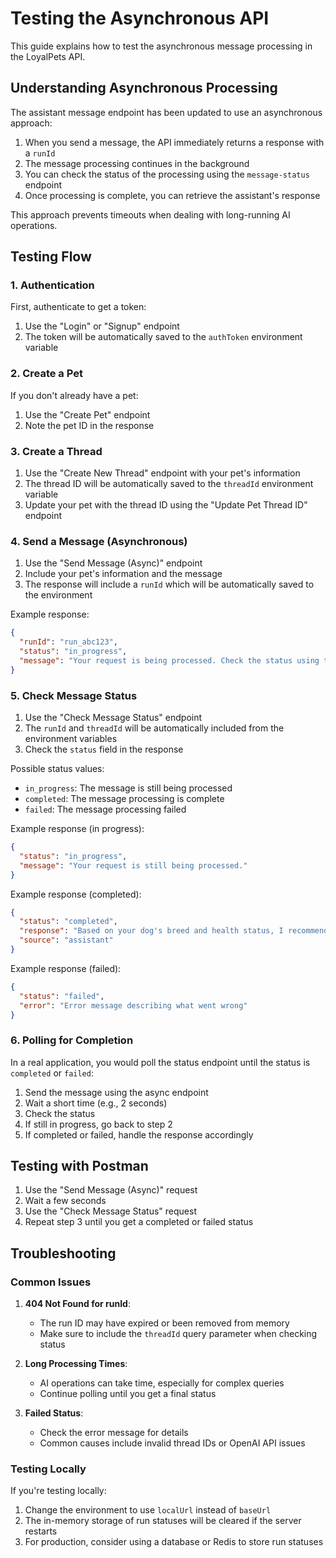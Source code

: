 # Testing the Asynchronous API

This guide explains how to test the asynchronous message processing in the LoyalPets API.

## Understanding Asynchronous Processing

The assistant message endpoint has been updated to use an asynchronous approach:

1. When you send a message, the API immediately returns a response with a `runId`
2. The message processing continues in the background
3. You can check the status of the processing using the `message-status` endpoint
4. Once processing is complete, you can retrieve the assistant's response

This approach prevents timeouts when dealing with long-running AI operations.

## Testing Flow

### 1. Authentication

First, authenticate to get a token:

1. Use the "Login" or "Signup" endpoint
2. The token will be automatically saved to the `authToken` environment variable

### 2. Create a Pet

If you don't already have a pet:

1. Use the "Create Pet" endpoint
2. Note the pet ID in the response

### 3. Create a Thread

1. Use the "Create New Thread" endpoint with your pet's information
2. The thread ID will be automatically saved to the `threadId` environment variable
3. Update your pet with the thread ID using the "Update Pet Thread ID" endpoint

### 4. Send a Message (Asynchronous)

1. Use the "Send Message (Async)" endpoint
2. Include your pet's information and the message
3. The response will include a `runId` which will be automatically saved to the environment

Example response:
```json
{
  "runId": "run_abc123",
  "status": "in_progress",
  "message": "Your request is being processed. Check the status using the /message-status endpoint."
}
```

### 5. Check Message Status

1. Use the "Check Message Status" endpoint
2. The `runId` and `threadId` will be automatically included from the environment variables
3. Check the `status` field in the response

Possible status values:
- `in_progress`: The message is still being processed
- `completed`: The message processing is complete
- `failed`: The message processing failed

Example response (in progress):
```json
{
  "status": "in_progress",
  "message": "Your request is still being processed."
}
```

Example response (completed):
```json
{
  "status": "completed",
  "response": "Based on your dog's breed and health status, I recommend...",
  "source": "assistant"
}
```

Example response (failed):
```json
{
  "status": "failed",
  "error": "Error message describing what went wrong"
}
```

### 6. Polling for Completion

In a real application, you would poll the status endpoint until the status is `completed` or `failed`:

1. Send the message using the async endpoint
2. Wait a short time (e.g., 2 seconds)
3. Check the status
4. If still in progress, go back to step 2
5. If completed or failed, handle the response accordingly

## Testing with Postman

1. Use the "Send Message (Async)" request
2. Wait a few seconds
3. Use the "Check Message Status" request
4. Repeat step 3 until you get a completed or failed status

## Troubleshooting

### Common Issues

1. **404 Not Found for runId**:
   - The run ID may have expired or been removed from memory
   - Make sure to include the `threadId` query parameter when checking status

2. **Long Processing Times**:
   - AI operations can take time, especially for complex queries
   - Continue polling until you get a final status

3. **Failed Status**:
   - Check the error message for details
   - Common causes include invalid thread IDs or OpenAI API issues

### Testing Locally

If you're testing locally:

1. Change the environment to use `localUrl` instead of `baseUrl`
2. The in-memory storage of run statuses will be cleared if the server restarts
3. For production, consider using a database or Redis to store run statuses 
